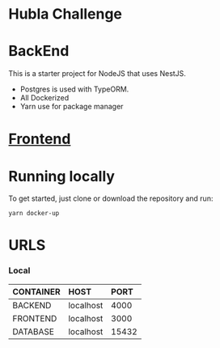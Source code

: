 # Hubla Challenge

# BackEnd

This is a starter project for NodeJS that uses NestJS.

- Postgres is used with TypeORM.
- All Dockerized
- Yarn use for package manager

# [Frontend](./client/readme.md)

# Running locally

To get started, just clone or download the repository and run:

```
yarn docker-up
```

# URLS

### Local

| CONTAINER | HOST      | PORT  |
| :-------- | :-------- | :---- |
| BACKEND   | localhost | 4000  |
| FRONTEND  | localhost | 3000  |
| DATABASE  | localhost | 15432 |
